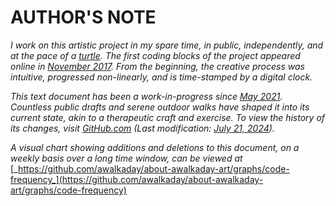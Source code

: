 # AUTHOR'S NOTE

_I work on this artistic project in my spare time, in public, independently, and at the pace of a_ [_turtle_](https://en.m.wikipedia.org/wiki/Cultural\_depictions\_of\_turtles)_. The first coding blocks of the project appeared online in_ [_November 2017_](https://github.com/daqhris/daqhris.github.io/commit/80a18e2a08c1413ea8b4a26d1a86129624b8809f)_. From the beginning, the creative process was intuitive, progressed non-linearly, and is time-stamped by a digital clock._

_This text document has been a work-in-progress since_ [_May 2021_](https://github.com/awalkaday/about-awalkaday-art/commit/32eced8e914f46d9364a5d5fb6ec11c5bd7be7a4)_. Countless public drafts and serene outdoor walks have shaped it into its current state, akin to a therapeutic craft and exercise. To view the history of its changes, visit_ [_GitHub.com_](https://github.com/awalkaday/about-awalkaday-art) _(Last modification:_ [_July 21, 2024_](https://github.com/awalkaday/about-awalkaday-art/commits/replit/index.html)_)._

_A visual chart showing additions and deletions to this document, on a weekly basis over a long time window, can be viewed at_ [_https://github.com/awalkaday/about-awalkaday-art/graphs/code-frequency_](https://github.com/awalkaday/about-awalkaday-art/graphs/code-frequency)
